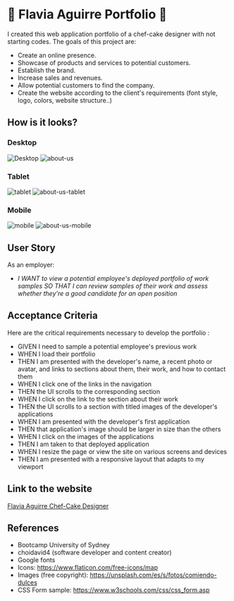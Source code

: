 # :cake: Flavia Aguirre Portfolio :cake:

I created this web application portfolio of a chef-cake designer with not starting codes.
The goals of this project are:

* Create an online presence.
* Showcase of products and services to potential customers.
* Establish the brand.
* Increase sales and revenues.
* Allow potential customers to find the company.
* Create the website according to the client's requirements (font style, logo, colors, website structure..)

## How is it looks?

### Desktop
![Desktop](https://github.com/garmercy/Flavia-Aguirre-Challence-2/assets/138730100/4119e3db-a9d4-481c-aa18-0a71c5150297)
![about-us](https://github.com/garmercy/Flavia-Aguirre-Challence-2/assets/138730100/d929018a-4886-40dd-98db-9ceadf3b8e25)

### Tablet
![tablet](https://github.com/garmercy/Flavia-Aguirre-Challence-2/assets/138730100/e5741213-f8d9-4930-8db2-d1d31cc178d1)
![about-us-tablet](https://github.com/garmercy/Flavia-Aguirre-Challence-2/assets/138730100/81fef5dd-20f0-4105-b6fb-87995c5fe509)

### Mobile
![mobile](https://github.com/garmercy/Flavia-Aguirre-Challence-2/assets/138730100/a1f9e0e7-34c7-42f4-b0d5-7870b0854484)
![about-us-mobile](https://github.com/garmercy/Flavia-Aguirre-Challence-2/assets/138730100/79013a3c-ad05-4ec7-98ba-e9b9ffefa1a4)

## User Story

As an employer:
* _I WANT to view a potential employee's deployed portfolio of work samples
SO THAT I can review samples of their work and assess whether they're a good candidate for an open position_

## Acceptance Criteria

Here are the critical requirements necessary to develop the portfolio :

* GIVEN I need to sample a potential employee's previous work
* WHEN I load their portfolio
* THEN I am presented with the developer's name, a recent photo or avatar, and links to sections about them, their work, and how to contact them
* WHEN I click one of the links in the navigation
* THEN the UI scrolls to the corresponding section
* WHEN I click on the link to the section about their work
* THEN the UI scrolls to a section with titled images of the developer's applications
* WHEN I am presented with the developer's first application
* THEN that application's image should be larger in size than the others
* WHEN I click on the images of the applications
* THEN I am taken to that deployed application
* WHEN I resize the page or view the site on various screens and devices
* THEN I am presented with a responsive layout that adapts to my viewport

## Link to the website
[Flavia Aguirre Chef-Cake Designer](https://garmercy.github.io/Flavia-Aguirre-Challence-2/)

## References
* Bootcamp University of Sydney
* choidavid4 (software developer and content creator)
* Google fonts
* Icons: https://www.flaticon.com/free-icons/map
* Images (free copyright): https://unsplash.com/es/s/fotos/comiendo-dulces
* CSS Form sample: https://www.w3schools.com/css/css_form.asp
  
